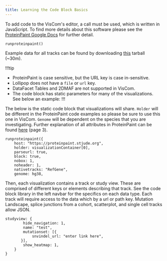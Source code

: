 ```yaml
---
title: Learning the Code Block Basics
---
```


To add code to the VisCom's editor, a call must be used, which is written in JavaScript. To find more details about this software please see the [ProteinPaint Google Docs](https://docs.google.com/document/d/1JWKq3ScW62GISFGuJvAajXchcRenZ3HAvpaxILeGaw0/) for further detail. 
```JS
runproteinpaint()
``` 

Example data for all tracks can be found by downloading [this](https://pecan.stjude.cloud/static/pp-support/pp.demo.tgz) tarball (~30m).

!!!tip
* ProteinPaint is case sensitive, but the URL key is case in-sensitive.
* Lollipop does not have a `file` or `url` key.
* DataFacet Tables and 2DMAF are not supported in VisCom.
* The code block has static parameters for many of the visualizations. See below an example:
!!!

The below is the static code block that visualizations will share. `Holder` will be different in the ProteinPaint code examples so please be sure to use this one in VisCom. `Genome` will be dependent on the species that you are investigating. Further explanation of all attributes in ProteinPaint can be found [here](https://docs.google.com/document/d/1ZnPZKSSajWyNISSLELMozKxrZHQbdxQkkkQFnxw6zTs/edit#heading=h.6spyog171fm9) (page 3).

```JS
runproteinpaint({
    host: "https://proteinpaint.stjude.org",
    holder: visualizationContainer[0],
    parseurl: true,
    block: true,
    nobox: 1,
    noheader: 1,
    nativetracks: "RefGene",
    genome: hg38,
```

Then, each visualization contains a track or study view. These are comprised of different keys or elements describing that track. See the code block library in the left navbar for the specifics on each data type. Each track will require access to the data which by a url or path key. Mutation Landscape, splice junctions from a cohort, scatterplot, and single cell tracks allow JSON. 

``` JS
studyview: {
        hide_navigation: 1,
        name: "test",
        mutationset: [{
            snvindel_url: "enter link here",
       }],
        show_heatmap: 1,
	}
}
```

